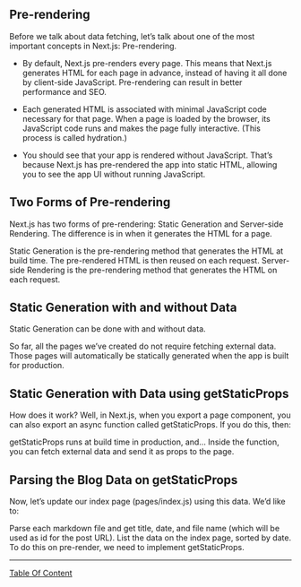 ## Pre-rendering
Before we talk about data fetching, let’s talk about one of the most important concepts in Next.js: Pre-rendering.

- By default, Next.js pre-renders every page. This means that Next.js generates HTML for each page in advance, instead of having it all done by client-side JavaScript. Pre-rendering can result in better performance and SEO.

- Each generated HTML is associated with minimal JavaScript code necessary for that page. When a page is loaded by the browser, its JavaScript code runs and makes the page fully interactive. (This process is called hydration.)

- You should see that your app is rendered without JavaScript. That’s because Next.js has pre-rendered the app into static HTML, allowing you to see the app UI without running JavaScript.

## Two Forms of Pre-rendering
Next.js has two forms of pre-rendering: Static Generation and Server-side Rendering. The difference is in when it generates the HTML for a page.

Static Generation is the pre-rendering method that generates the HTML at build time. The pre-rendered HTML is then reused on each request.
Server-side Rendering is the pre-rendering method that generates the HTML on each request.


## Static Generation with and without Data
Static Generation can be done with and without data.

So far, all the pages we’ve created do not require fetching external data. Those pages will automatically be statically generated when the app is built for production.

## Static Generation with Data using getStaticProps
How does it work? Well, in Next.js, when you export a page component, you can also export an async function called getStaticProps. If you do this, then:

getStaticProps runs at build time in production, and…
Inside the function, you can fetch external data and send it as props to the page.

## Parsing the Blog Data on getStaticProps
Now, let’s update our index page (pages/index.js) using this data. We’d like to:

Parse each markdown file and get title, date, and file name (which will be used as id for the post URL).
List the data on the index page, sorted by date.
To do this on pre-render, we need to implement getStaticProps.

--------------------------------------------

[Table Of Content](https://github.com/omarXzain/401-reading-notes)
